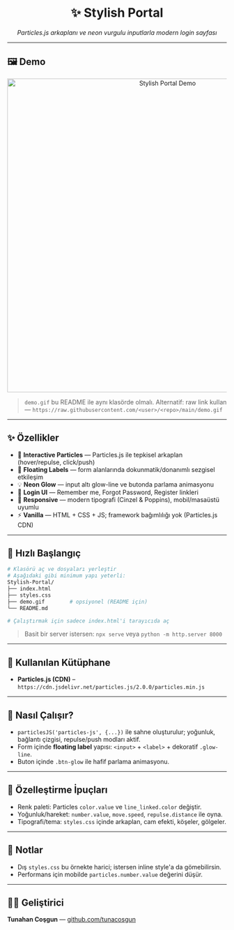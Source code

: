 <h1 align="center">✨ Stylish Portal</h1>

<p align="center">
  <em>Particles.js arkaplanı ve neon vurgulu inputlarla modern login sayfası</em>
</p>

---

## 🖼️ Demo
<p align="center">
  <img src="./demo.gif?raw=1" width="720" alt="Stylish Portal Demo">
</p>

> `demo.gif` bu README ile aynı klasörde olmalı. Alternatif: raw link kullan — `https://raw.githubusercontent.com/<user>/<repo>/main/demo.gif`

---

## ✨ Özellikler
- 🌌 **Interactive Particles** — Particles.js ile tepkisel arkaplan (hover/repulse, click/push)
- 🧪 **Floating Labels** — form alanlarında dokunmatik/donanımlı sezgisel etkileşim
- 💡 **Neon Glow** — input altı glow-line ve butonda parlama animasyonu
- 🔐 **Login UI** — Remember me, Forgot Password, Register linkleri
- 📱 **Responsive** — modern tipografi (Cinzel & Poppins), mobil/masaüstü uyumlu
- ⚡ **Vanilla** — HTML + CSS + JS; framework bağımlılığı yok (Particles.js CDN)

---

## 🚀 Hızlı Başlangıç

```bash
# Klasörü aç ve dosyaları yerleştir
# Aşağıdaki gibi minimum yapı yeterli:
Stylish-Portal/
├── index.html
├── styles.css
├── demo.gif        # opsiyonel (README için)
└── README.md

# Çalıştırmak için sadece index.html'i tarayıcıda aç
```

> Basit bir server istersen: `npx serve` veya `python -m http.server 8000`

---

## 📜 Kullanılan Kütüphane
- **Particles.js (CDN)** – `https://cdn.jsdelivr.net/particles.js/2.0.0/particles.min.js`

---

## 🧩 Nasıl Çalışır?
- `particlesJS('particles-js', {...})` ile sahne oluşturulur; yoğunluk, bağlantı çizgisi, repulse/push modları aktif.
- Form içinde **floating label** yapısı: `<input>` + `<label>` + dekoratif `.glow-line`.
- Buton içinde `.btn-glow` ile hafif parlama animasyonu.

---

## 🎨 Özelleştirme İpuçları
- Renk paleti: Particles `color.value` ve `line_linked.color` değiştir.
- Yoğunluk/hareket: `number.value`, `move.speed`, `repulse.distance` ile oyna.
- Tipografi/tema: `styles.css` içinde arkaplan, cam efekti, köşeler, gölgeler.

---

## 🔧 Notlar
- Dış `styles.css` bu örnekte harici; istersen inline style'a da gömebilirsin.
- Performans için mobilde `particles.number.value` değerini düşür.

---

## 🧑‍💻 Geliştirici
**Tunahan Coşgun** — <a href="https://github.com/tunacosgun">github.com/tunacosgun</a>
